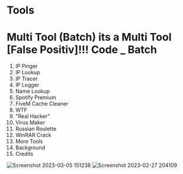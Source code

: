 # Tools
Multi Tool (Batch)
its a Multi Tool
[False Positiv]!!!
Code _ Batch
============================

1. IP Pinger                          
2. IP Lookup                              
3. IP Tracer                              
4. IP Logger                              
5. Name Lookup                            
6. Spotify Premium                        
7. FiveM Cache Cleaner
8. WTF
9. "Real Hacker"
10. Virus Maker
11. Russian Roulette
12. WinRAR Crack
13. More Tools
14. Background
15. Credits

![Screenshot 2023-03-05 151238](https://user-images.githubusercontent.com/109398018/222965763-4eef586b-e2e5-4c31-9a49-eb26359a2583.png)
![Screenshot 2023-02-27 204109](https://user-images.githubusercontent.com/109398018/221666760-d406614f-c24e-4751-96e0-faaa60e1bcca.png)

